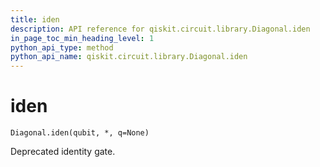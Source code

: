 ```yaml
---
title: iden
description: API reference for qiskit.circuit.library.Diagonal.iden
in_page_toc_min_heading_level: 1
python_api_type: method
python_api_name: qiskit.circuit.library.Diagonal.iden
---
```


# iden

<span id="qiskit.circuit.library.Diagonal.iden" />

`Diagonal.iden(qubit, *, q=None)`

Deprecated identity gate.

